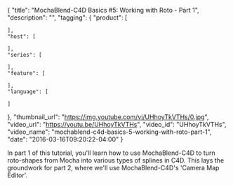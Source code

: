 {
  "title": "MochaBlend-C4D Basics #5: Working with Roto - Part 1",
  "description": "",
  "tagging": {
    "product": [

    ],
    "host": [

    ],
    "series": [

    ],
    "feature": [

    ],
    "language": [

    ]
  },
  "thumbnail_url": "https://img.youtube.com/vi/UHhoyTkVTHs/0.jpg",
  "video_url": "https://youtu.be/UHhoyTkVTHs",
  "video_id": "UHhoyTkVTHs",
  "video_name": "mochablend-c4d-basics-5-working-with-roto-part-1",
  "date": "2016-03-16T09:20:22-04:00"
}

In part 1 of this tutorial, you'll learn how to use MochaBlend-C4D to turn
roto-shapes from Mocha into various types of splines in C4D. This lays the
groundwork for part 2, where we'll use MochaBlend-C4D's 'Camera Map Editor'.


